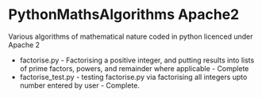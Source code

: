 # PythonMathsAlgorithms Apache2
Various algorithms of mathematical nature coded in python licenced under Apache 2

- factorise.py - Factorising a positive integer, and putting results into lists of prime factors, powers, and remainder where applicable - Complete
- factorise_test.py - testing factorise.py via factorising all integers upto number entered by user - Complete.

